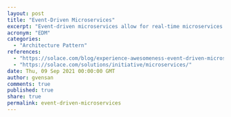 ```yaml
---
layout: post
title: "Event-Driven Microservices"
excerpt: "Event-driven microservices allow for real-time microservices communication, enabling data to be consumed in the form of events."
acronym: "EDM"
categories:
  - "Architecture Pattern"
references:
  - "https://solace.com/blog/experience-awesomeness-event-driven-microservices/"
  - "https://solace.com/solutions/initiative/microservices/"
date: Thu, 09 Sep 2021 00:00:00 GMT
author: gvensan
comments: true
published: true
share: true
permalink: event-driven-microservices
---
```

